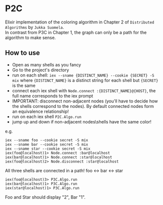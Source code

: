 # P2C

Elixir implementation of the coloring algorithm in Chapter 2 of `Distributed Algorithms` by `Jukka Suomela`.    
In contrast from P3C in Chapter 1, the graph can only be a path for the algorithm to make sense.

## How to use

- Open as many shells as you fancy
- Go to the project's directory
- run on each shell: `iex --sname {DISTINCT_NAME} --cookie {SECRET} -S mix` where `{DISTINCT_NAME}` is a distinct string for each shell but `{SECRET}` is the same
- connect each iex shell with `Node.connect :{DISTINCT_NAME}@{HOST}`, the full name corresponds to the iex prompt    
- IMPORTANT: disconnect non-adjacent nodes (you'll have to decide how the shells correspond to the nodes). By default connected nodes form an equivalence relationship!
- run on each iex shell `P2C.Algo.run`
- jump up and down if non-adjacent nodes\shells have the same color!

e.g.

`iex --sname foo --cookie secret -S mix`          
`iex --sname bar --cookie secret -S mix`       
`iex --sname star --cookie secret -S mix`       
`iex(foo@localhost)1> Node.connect :bar@localhost`        
`iex(bar@localhost)1> Node.connect :star@localhost`        
`iex(foo@localhost)2> Node.disconnect :star@localhost`

All three shells are connected in a path! foo <-> bar <-> star    

`iex(foo@localhost)3> P3C.Algo.run`         
`iex(bar@localhost)1> P3C.Algo.run`         
`iex(star@localhost)1> P3C.Algo.run`

Foo and Star should display "2", Bar "1".
